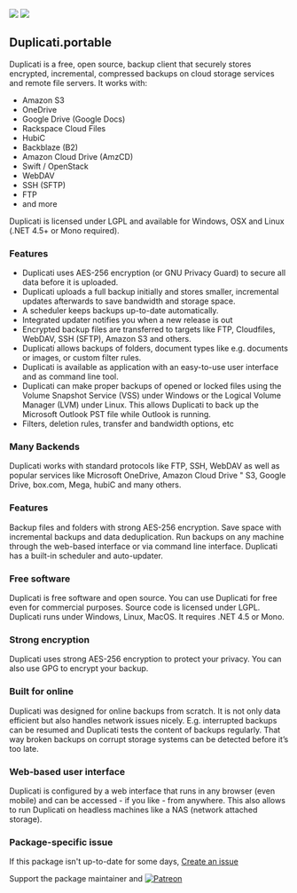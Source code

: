 [![](https://img.shields.io/chocolatey/v/dogecoin.portable?color=green&label=dogecoin.portable)](https://chocolatey.org/packages/dogecoin.portable) [![](https://img.shields.io/chocolatey/dt/dogecoin.portable)](https://chocolatey.org/packages/dogecoin.portable)

## Duplicati.portable

Duplicati is a free, open source, backup client that securely stores encrypted, incremental, compressed backups on cloud storage services and remote file servers. It works with:

* Amazon S3
* OneDrive
* Google Drive (Google Docs)
* Rackspace Cloud Files
* HubiC
* Backblaze (B2)
* Amazon Cloud Drive (AmzCD)
* Swift / OpenStack
* WebDAV
* SSH (SFTP)
* FTP
* and more

Duplicati is licensed under LGPL and available for Windows, OSX and Linux (.NET 4.5+ or Mono required).

### Features

* Duplicati uses AES-256 encryption (or GNU Privacy Guard) to secure all data before it is uploaded.
* Duplicati uploads a full backup initially and stores smaller, incremental updates afterwards to save bandwidth and storage space.
* A scheduler keeps backups up-to-date automatically.
* Integrated updater notifies you when a new release is out
* Encrypted backup files are transferred to targets like FTP, Cloudfiles, WebDAV, SSH (SFTP), Amazon S3 and others.
* Duplicati allows backups of folders, document types like e.g. documents or images, or custom filter rules.
* Duplicati is available as application with an easy-to-use user interface and as command line tool.
* Duplicati can make proper backups of opened or locked files using the Volume Snapshot Service (VSS) under Windows or the Logical Volume Manager (LVM) under Linux. This allows Duplicati to back up the Microsoft Outlook PST file while Outlook is running.
* Filters, deletion rules, transfer and bandwidth options, etc

### Many Backends
Duplicati works with standard protocols like FTP, SSH, WebDAV as well as popular services like Microsoft OneDrive, Amazon Cloud Drive " S3, Google Drive, box.com, Mega, hubiC and many others.


### Features
Backup files and folders with strong AES-256 encryption. Save space with incremental backups and data deduplication. Run backups on any machine through the web-based interface or via command line interface. Duplicati has a built-in scheduler and auto-updater.


### Free software
Duplicati is free software and open source. You can use Duplicati for free even for commercial purposes. Source code is licensed under LGPL. Duplicati runs under Windows, Linux, MacOS. It requires .NET 4.5 or Mono.


### Strong encryption
Duplicati uses strong AES-256 encryption to protect your privacy. You can also use GPG to encrypt your backup.


### Built for online
Duplicati was designed for online backups from scratch. It is not only data efficient but also handles network issues nicely. E.g. interrupted backups can be resumed and Duplicati tests the content of backups regularly. That way broken backups on corrupt storage systems can be detected before it’s too late.


### Web-based user interface
Duplicati is configured by a web interface that runs in any browser (even mobile) and can be accessed - if you like - from anywhere. This also allows to run Duplicati on headless machines like a NAS (network attached storage).	


### Package-specific issue
If this package isn't up-to-date for some days, [Create an issue](https://github.com/tunisiano187/Chocolatey-packages/issues/new/choose)

Support the package maintainer and [![Patreon](https://cdn.jsdelivr.net/gh/tunisiano187/Chocolatey-packages@d15c4e19c709e7148588d4523ffc6dd3cd3c7e5e/icons/patreon.png)](https://www.patreon.com/tunisiano)